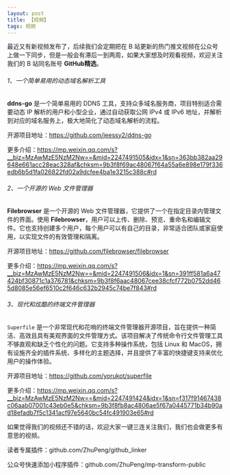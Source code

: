 ```yaml
---
layout: post
title: 【视频】
tags: 视频
---
```


最近又有新视频发布了，后续我们会定期把在 B 站更新的热门推文视频在公众号上做一下同步，但是一般会有滞后一到两周，如果大家想及时观看视频，欢迎关注我们的 B 站同名账号 **GitHub精选**。

######  1、一个简单易用的动态域名解析工具

**ddns-go** 是一个简单易用的 DDNS 工具，支持众多域名服务商，项目特别适合需要动态 IP 解析的用户和小型企业，通过自动获取公网 IPv4 或 IPv6 地址，并解析到对应的域名服务上，极大地简化了动态域名解析的流程。

开源项目地址：https://github.com/jeessy2/ddns-go

更多介绍：https://mp.weixin.qq.com/s?__biz=MzAwMzE5NzM2Nw==&mid=2247491505&idx=1&sn=363bb382aa29648e661acc28eac328af&chksm=9b3f8f69ac48067f64a55a6e898e179f336edb6b5d1fa026822fd02a9dcfee4ba1e3215c388c#rd

###### 2、一个开源的 Web 文件管理器

**Filebrowser** 是一个开源的 Web 文件管理器，它提供了一个在指定目录内管理文件的界面。使用 **Filebrowser**，用户可以上传、删除、预览、重命名和编辑文件。它也支持创建多个用户，每个用户可以有自己的目录，非常适合团队或家庭使用，以实现文件的有效管理和隔离。

开源项目地址：https://github.com/filebrowser/filebrowser

更多介绍：https://mp.weixin.qq.com/s?__biz=MzAwMzE5NzM2Nw==&mid=2247491506&idx=1&sn=391ff581a6a47424bf30871c1a376781&chksm=9b3f8f6aac48067cee38cfcf772b0752dd465d8085e56ef6510c2f646c632b2945c74be7f843#rd

###### 3、现代和炫酷的终端文件管理器

`Superfile` 是一个非常现代和花哨的终端文件管理器开源项目，旨在提供一种简洁、高效且具有美观界面的文件管理方式。该项目解决了传统命令行文件管理工具不够直观和缺乏个性化的问题。它支持多种操作系统，包括 Linux 和 MacOS，拥有设施齐全的插件系统、多样化的主题选择，并且提供了丰富的快捷键支持来优化用户的操作体验。

开源项目地址：https://github.com/yorukot/superfile

更多介绍：https://mp.weixin.qq.com/s?__biz=MzAwMzE5NzM2Nw==&mid=2247491424&idx=1&sn=f317f91467438c06aab07001c43eb0e5&chksm=9b3f8fb8ac4806ae5f67a0445771b34b90ad18efadb7f5c1341acf97e5640bc54fc491903e65#rd

如果觉得我们的视频还不错的话，欢迎大家一键三连关注我们，我们也会做更多有意思的视频。

读者专属插件：github.com/ZhuPeng/github_linker

公众号快速添加小程序插件：github.com/ZhuPeng/mp-transform-public